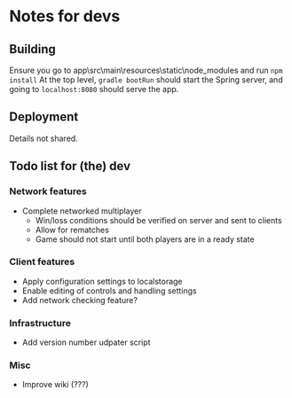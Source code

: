 # Notes for devs

## Building
Ensure you go to app\src\main\resources\static\node_modules and run `npm install`
At the top level, `gradle bootRun` should start the Spring server, and going to `localhost:8080` should serve the app. 

## Deployment
Details not shared.

## Todo list for (the) dev

### Network features
- Complete networked multiplayer 
  - Win/loss conditions should be verified on server and sent to clients
  - Allow for rematches
  - Game should not start until both players are in a ready state

### Client features
- Apply configuration settings to localstorage
- Enable editing of controls and handling settings
- Add network checking feature?

### Infrastructure
- Add version number udpater script

### Misc
- Improve wiki (???)